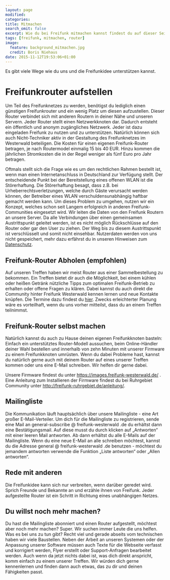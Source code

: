 ```yaml
---
layout: page
modified:
categories:
title: Mitmachen
search_omit: false
excerpt: Wie du bei Freifunk mitmachen kannst findest du auf dieser Seite.
tags: [freifunk, mitmachen, router]
image:
  feature: background_mitmachen.jpg
  credit: Boris Niehaus
date: 2015-11-12T19:53:06+01:00
---
```



Es gibt viele Wege wie du uns und die Freifunkidee unterstützen kannst.

# Freifunkrouter aufstellen
Um Teil des Freifunknetzes zu werden, benötigst du lediglich einen günstigen Freifunkrouter und ein wenig Platz um diesen aufzustellen. Dieser Router verbindet sich mit anderen Routern in deiner Nähe und unseren Servern. Jeder Router stellt einen Netzwerkknoten dar. Dadurch entsteht ein öffentlich und anonym zugängliches Netzwerk. Jeder ist dazu eingeladen Freifunk zu nutzen und zu unterstützen. Natürlich können sich auch Nicht-Techniker aktiv in der Gestaltung des Freifunknetzes im Westerwald beteiligen. Die Kosten für einen eigenen Freifunk-Router betragen, je nach Routermodel einmalig 15 bis 40 EUR. Hinzu kommen die jährlichen Stromkosten  die in der Regel weniger als fünf Euro pro Jahr betragen.

Oftmals stellt sich die Frage wie es um den rechtlichen Rahmen bestellt ist, wenn man einen Internetanschluss in Deutschland zur Verfügung stellt. Der entscheidende Punkt bei der Bereitstellung eines offenen WLAN ist die Störerhaftung. Die Störerhaftung besagt, dass z.B. bei Urheberrechtsverletzungen, welche durch Gäste verursacht werden können, der Betreiber eines WLAN verschuldensunabhängig haftbar gemacht werden kann. Um dieses Problem zu umgehen, nutzen wir ein Konzept, welches schon seit Langem erfolgreich in anderen Freifunk-Communities eingesetzt wird. Wir leiten die Daten von den Freifunk Routern an unsere Server. Da alle Verbindungen über einen gemeinsamen Austrittspunkt geleitet werden, ist es nicht möglich Rückschlüsse auf den Router oder gar den User zu ziehen. Der Weg bis zu diesem Austrittspunkt ist verschlüsselt und somit nicht einsehbar. Nutzerdaten werden von uns nicht gespeichert, mehr dazu erfährst du in unseren Hinweisen zum [Datenschutz](/datenschutz).

## Freifunk-Router Abholen (empfohlen)

Auf unseren Treffen haben wir meist Router aus einer Sammelbestellung zu bekommen. Ein Treffen bietet dir auch die Möglichkeit, bei einem kühlen oder heißen Getränk nützliche Tipps zum optimalen Freifunk-Betrieb zu erhalten oder offene Fragen zu klären. Dabei kannst du auch direkt die Community hinter Freifunk Westerwald kennen lernen und neue Kontakte knüpfen. Die Termine dazu findest du [hier](/termine). Zwecks erleichterter Planung wäre es vorteilhaft, wenn du uns vorher mitteilst, dass du an einem Treffen teilnimmst.

## Freifunk-Router selbst machen

Natürlich kannst du auch zu Hause deinen eigenen Freifunkknoten basteln: Einfach ein unterstütztes Router-Modell aussuchen, beim Online-Händler deiner Wahl bestellen und innerhalb von zehn Minuten mit unserer Firmware zu einem Freifunkknoten umrüsten. Wenn du dabei Probleme hast, kannst du natürlich gerne auch mit deinem Router auf eines unserer Treffen kommen oder uns eine E-Mail schreiben. Wir helfen dir gerne dabei.

Unsere Firmware findest du unter <https://images.freifunk-westerwald.de/> . Eine Anleitung zum Installieren der Firmware findest du bei Ruhrgebiet Community unter <http://freifunk-ruhrgebiet.de/anleitung/>.

## Mailingliste

Die Kommunikation läuft hauptsächlich über unsere Mailingliste - eine Art großer E-Mail-Verteiler. Um dich für die Mailingliste zu registrieren, sende eine Mail an general-subscribe @ freifunk-westerwald .de du erhältst dann eine Bestätigungsmail. Auf diese musst du durch klicken auf „Antworten“ mit einer leeren Mail antworten. Ab dann erhältst du alle E-Mails auf der Mailingliste. Wenn du eine neue E-Mail an alle schreiben möchtest, kannst du die Adresse general @ freifunk-westerwald .de benutzen - möchtest du jemandem antworten verwende die Funktion „Liste antworten“ oder „Allen antworten“.

## Rede mit anderen

Die Freifunkidee kann sich nur verbreiten, wenn darüber geredet wird. Sprich Freunde und Bekannte an und erzähle ihnen von Freifunk. Jeder aufgestellte Router ist ein Schritt in Richtung eines unabhängigen Netzes.

## Du willst noch mehr machen?

Du hast die Mailingliste abonniert und einen Router aufgestellt, möchtest aber noch mehr machen? Super. Wir suchen immer Leute die uns helfen. Was es bei uns zu tun gibt? Recht viel und gerade abseits vom technischen haben wir viele Baustellen. Neben der Arbeit an unseren Systemen oder der Anpassung unserer Software müssen auch Texte für die Webseite verfasst und korrigiert werden, Flyer erstellt oder Support-Anfragen bearbeitet werden. Auch wenn da jetzt nichts dabei ist, was dich direkt anspricht, komm einfach zu einem unserer Treffen. Wir würden dich gerne kennenlernen und finden dann auch etwas, das zu dir und deinen Fähigkeiten passt.
